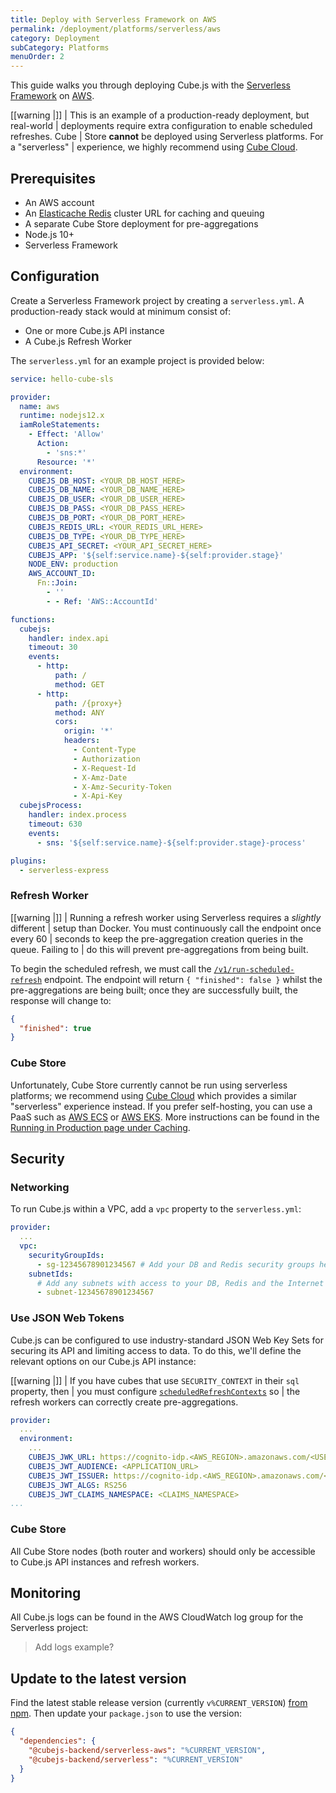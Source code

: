 ```yaml
---
title: Deploy with Serverless Framework on AWS
permalink: /deployment/platforms/serverless/aws
category: Deployment
subCategory: Platforms
menuOrder: 2
---
```


This guide walks you through deploying Cube.js with the [Serverless
Framework][link-sls] on [AWS][link-aws].

<!-- prettier-ignore-start -->
[[warning |]]
| This is an example of a production-ready deployment, but real-world
| deployments require extra configuration to enable scheduled refreshes. Cube
| Store **cannot** be deployed using Serverless platforms. For a "serverless"
| experience, we highly recommend using [Cube Cloud][link-cube-cloud].
<!-- prettier-ignore-end -->

## Prerequisites

- An AWS account
- An [Elasticache Redis][aws-redis] cluster URL for caching and queuing
- A separate Cube Store deployment for pre-aggregations
- Node.js 10+
- Serverless Framework

## Configuration

Create a Serverless Framework project by creating a `serverless.yml`. A
production-ready stack would at minimum consist of:

- One or more Cube.js API instance
- A Cube.js Refresh Worker

The `serverless.yml` for an example project is provided below:

```yaml
service: hello-cube-sls

provider:
  name: aws
  runtime: nodejs12.x
  iamRoleStatements:
    - Effect: 'Allow'
      Action:
        - 'sns:*'
      Resource: '*'
  environment:
    CUBEJS_DB_HOST: <YOUR_DB_HOST_HERE>
    CUBEJS_DB_NAME: <YOUR_DB_NAME_HERE>
    CUBEJS_DB_USER: <YOUR_DB_USER_HERE>
    CUBEJS_DB_PASS: <YOUR_DB_PASS_HERE>
    CUBEJS_DB_PORT: <YOUR_DB_PORT_HERE>
    CUBEJS_REDIS_URL: <YOUR_REDIS_URL_HERE>
    CUBEJS_DB_TYPE: <YOUR_DB_TYPE_HERE>
    CUBEJS_API_SECRET: <YOUR_API_SECRET_HERE>
    CUBEJS_APP: '${self:service.name}-${self:provider.stage}'
    NODE_ENV: production
    AWS_ACCOUNT_ID:
      Fn::Join:
        - ''
        - - Ref: 'AWS::AccountId'

functions:
  cubejs:
    handler: index.api
    timeout: 30
    events:
      - http:
          path: /
          method: GET
      - http:
          path: /{proxy+}
          method: ANY
          cors:
            origin: '*'
            headers:
              - Content-Type
              - Authorization
              - X-Request-Id
              - X-Amz-Date
              - X-Amz-Security-Token
              - X-Api-Key
  cubejsProcess:
    handler: index.process
    timeout: 630
    events:
      - sns: '${self:service.name}-${self:provider.stage}-process'

plugins:
  - serverless-express
```

### Refresh Worker

<!-- prettier-ignore-start -->
[[warning |]]
| Running a refresh worker using Serverless requires a _slightly_ different
| setup than Docker. You must continuously call the endpoint once every 60
| seconds to keep the pre-aggregation creation queries in the queue. Failing to
| do this will prevent pre-aggregations from being built.
<!-- prettier-ignore-end -->

To begin the scheduled refresh, we must call the
[`/v1/run-scheduled-refresh`][ref-restapi-sched-refresh] endpoint. The endpoint
will return `{ "finished": false }` whilst the pre-aggregations are being built;
once they are successfully built, the response will change to:

```json
{
  "finished": true
}
```

### Cube Store

Unfortunately, Cube Store currently cannot be run using serverless platforms; we
recommend using [Cube Cloud][link-cube-cloud] which provides a similar
"serverless" experience instead. If you prefer self-hosting, you can use a PaaS
such as [AWS ECS][aws-ecs] or [AWS EKS][aws-eks]. More instructions can be found
in the [Running in Production page under Caching][ref-caching-prod].

## Security

### Networking

To run Cube.js within a VPC, add a `vpc` property to the `serverless.yml`:

```yaml
provider:
  ...
  vpc:
    securityGroupIds:
      - sg-12345678901234567 # Add your DB and Redis security groups here
    subnetIds:
      # Add any subnets with access to your DB, Redis and the Internet
      - subnet-12345678901234567
```

### Use JSON Web Tokens

Cube.js can be configured to use industry-standard JSON Web Key Sets for
securing its API and limiting access to data. To do this, we'll define the
relevant options on our Cube.js API instance:

<!-- prettier-ignore-start -->
[[warning |]]
| If you have cubes that use `SECURITY_CONTEXT` in their `sql` property, then
| you must configure [`scheduledRefreshContexts`][ref-config-sched-ref-ctx] so
| the refresh workers can correctly create pre-aggregations.
<!-- prettier-ignore-end -->

```yaml
provider:
  ...
  environment:
    ...
    CUBEJS_JWK_URL: https://cognito-idp.<AWS_REGION>.amazonaws.com/<USER_POOL_ID>/.well-known/jwks.json
    CUBEJS_JWT_AUDIENCE: <APPLICATION_URL>
    CUBEJS_JWT_ISSUER: https://cognito-idp.<AWS_REGION>.amazonaws.com/<USER_POOL_ID>
    CUBEJS_JWT_ALGS: RS256
    CUBEJS_JWT_CLAIMS_NAMESPACE: <CLAIMS_NAMESPACE>
...
```

### Cube Store

All Cube Store nodes (both router and workers) should only be accessible to
Cube.js API instances and refresh workers.

## Monitoring

All Cube.js logs can be found in the AWS CloudWatch log group for the Serverless
project:

> Add logs example?

## Update to the latest version

Find the latest stable release version (currently `v%CURRENT_VERSION`) [from
npm][link-cubejs-sls-npm]. Then update your `package.json` to use the version:

```json
{
  "dependencies": {
    "@cubejs-backend/serverless-aws": "%CURRENT_VERSION",
    "@cubejs-backend/serverless": "%CURRENT_VERSION"
  }
}
```

[aws-ec2]: https://aws.amazon.com/ec2/
[aws-ecs]: https://aws.amazon.com/ecs/
[aws-eks]: https://aws.amazon.com/eks/
[aws-redis]: https://aws.amazon.com/elasticache/redis/
[link-aws]: https://aws.amazon.com/
[link-sls]: https://www.serverless.com/
[link-cube-cloud]: https://cubecloud.dev
[link-cubejs-sls-npm]: https://www.npmjs.com/package/@cubejs-backend/serverless
[link-docker-app]: https://www.docker.com/products/docker-app
[ref-caching-prod]: /caching/running-in-production
[ref-config-sched-ref-ctx]: /config#options-reference-scheduled-refresh-contexts
[ref-restapi-sched-refresh]: /rest-api#api-reference-v-1-run-scheduled-refresh
